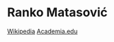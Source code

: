 # Ranko Matasović
[Wikipedia](https://en.wikipedia.org/wiki/Ranko-Matasovi%C4%87)
[Academia.edu](https://ffzg.academia.edu/RankoMatasovi%C4%87)